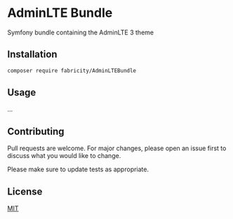 # AdminLTE Bundle

Symfony bundle containing the AdminLTE 3 theme

## Installation

```bash
composer require fabricity/AdminLTEBundle
```

## Usage

...

## Contributing
Pull requests are welcome. For major changes, please open an issue first to discuss what you would like to change.

Please make sure to update tests as appropriate.

## License
[MIT](https://choosealicense.com/licenses/mit/)